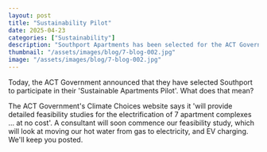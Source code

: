 ```yaml
---
layout: post
title: "Sustainability Pilot"
date: 2025-04-23
categories: ["Sustainability"]
description: "Southport Apartments has been selected for the ACT Government's Sustainable Apartments Pilot"
thumbnail: "/assets/images/blog/7-blog-002.jpg"
image: "/assets/images/blog/7-blog-002.jpg"
---
```


Today, the ACT Government announced that they have selected Southport to participate in their 'Sustainable Apartments Pilot'. What does that mean?

The ACT Government's Climate Choices website says it 'will provide detailed feasibility studies for the electrification of 7 apartment complexes … at no cost'. A consultant will soon commence our feasibility study, which will look at moving our hot water from gas to electricity, and EV charging. We'll keep you posted.
